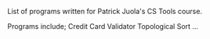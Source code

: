List of programs written for Patrick Juola's CS Tools course.

Programs include;
Credit Card Validator
Topological Sort
...
